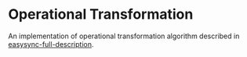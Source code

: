 # Operational Transformation

An implementation of operational transformation algorithm described in [easysync-full-description](https://github.com/ether/etherpad-lite/blob/develop/doc/easysync/easysync-full-description.pdf).
